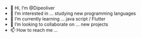 - 👋 Hi, I’m @Dipeoliver 
- 👀 I’m interested in ... studying new programming languages
- 🌱 I’m currently learning ... java script / Flutter
- 💞️ I’m looking to collaborate on ... new projects
- 📫 How to reach me ...

<!---
Dipeoliver/Dipeoliver is a ✨ special ✨ repository because its `README.md` (this file) appears on your GitHub profile.
You can click the Preview link to take a look at your changes.
--->

